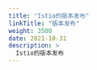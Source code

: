```yaml
---
title: "Istio的版本发布"
linkTitle: "版本发布"
weight: 3500
date: 2021-10-31
description: >
  Istio的版本发布
---
```




